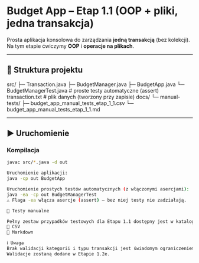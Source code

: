 # Budget App – Etap 1.1 (OOP + pliki, jedna transakcja)

Prosta aplikacja konsolowa do zarządzania **jedną transakcją** (bez kolekcji).
Na tym etapie ćwiczymy **OOP** i **operacje na plikach**.

---

## 📂 Struktura projektu

src/
├─ Transaction.java
├─ BudgetManager.java
├─ BudgetApp.java
└─ BudgetManagerTest.java # proste testy automatyczne (assert)
transaction.txt # plik danych (tworzony przy zapisie)
docs/
└─ manual-tests/
├─ budget_app_manual_tests_etap_1_1.csv
└─ budget_app_manual_tests_etap_1_1.md


---

## ▶️ Uruchomienie

### Kompilacja
```bash
javac src/*.java -d out

Uruchomienie aplikacji:
java -cp out BudgetApp

Uruchomienie prostych testów automatycznych (z włączonymi asercjami):
java -ea -cp out BudgetManagerTest
⚠️ Flaga -ea włącza asercje (assert) – bez niej testy nie zadziałają.

🧪 Testy manualne

Pełny zestaw przypadków testowych dla Etapu 1.1 dostępny jest w katalogu:
📄 CSV
📝 Markdown

ℹ️ Uwaga
Brak walidacji kategorii i typu transakcji jest świadomym ograniczeniem Etapu 1.1.
Walidacje zostaną dodane w Etapie 1.2e.

